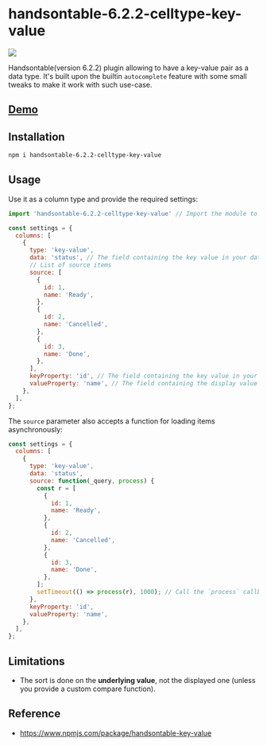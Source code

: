 # handsontable-6.2.2-celltype-key-value

[![](https://img.shields.io/npm/v/handsontable-6.2.2-celltype-key-value.svg?style=flat)](https://www.npmjs.com/package/handsontable-6.2.2-celltype-key-value)

Handsontable(version 6.2.2) plugin allowing to have a key-value pair as a data type. It's built upon the builtin `autocomplete` feature with some small tweaks to make it work with such use-case.

## [Demo](https://stackblitz.com/edit/handsontable-key-value-demo)

## Installation

```bash
npm i handsontable-6.2.2-celltype-key-value
```

## Usage

Use it as a column type and provide the required settings:

```js
import 'handsontable-6.2.2-celltype-key-value' // Import the module to register the extensions

const settings = {
  columns: [
    {
      type: 'key-value',
      data: 'status', // The field containing the key value in your data
      // List of source items
      source: [
        {
          id: 1,
          name: 'Ready',
        },
        {
          id: 2,
          name: 'Cancelled',
        },
        {
          id: 3,
          name: 'Done',
        },
      ],
      keyProperty: 'id', // The field containing the key value in your items
      valueProperty: 'name', // The field containing the display value in your items
    },
  ],
};
```

The `source` parameter also accepts a function for loading items asynchronously:

```js
const settings = {
  columns: [
    {
      type: 'key-value',
      data: 'status',
      source: function(_query, process) {
        const r = [
          {
            id: 1,
            name: 'Ready',
          },
          {
            id: 2,
            name: 'Cancelled',
          },
          {
            id: 3,
            name: 'Done',
          },
        ];
        setTimeout(() => process(r), 1000); // Call the `process` callback with your items.
      },
      keyProperty: 'id',
      valueProperty: 'name',
    },
  ],
};
```

## Limitations
- The sort is done on the **underlying value**, not the displayed one (unless you provide a custom compare function).

## Reference
- <https://www.npmjs.com/package/handsontable-key-value>
